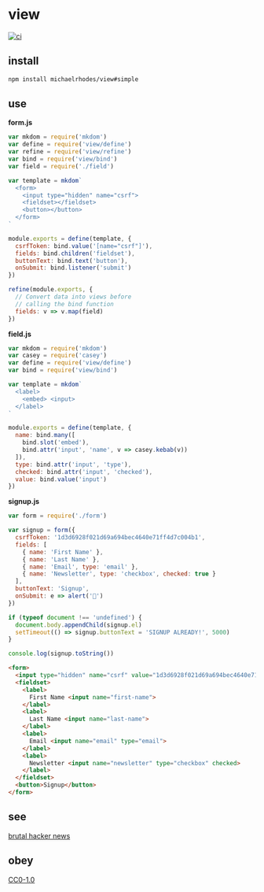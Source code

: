 # view

[![ci](https://api.travis-ci.com/michaelrhodes/view.svg?branch=simple)](https://travis-ci.com/michaelrhodes/view)

## install
```sh
npm install michaelrhodes/view#simple
```

## use
**form.js**
```js
var mkdom = require('mkdom')
var define = require('view/define')
var refine = require('view/refine')
var bind = require('view/bind')
var field = require('./field')

var template = mkdom`
  <form>
    <input type="hidden" name="csrf">
    <fieldset></fieldset>
    <button></button>
  </form>
`

module.exports = define(template, {
  csrfToken: bind.value('[name="csrf"]'),
  fields: bind.children('fieldset'),
  buttonText: bind.text('button'),
  onSubmit: bind.listener('submit')
})

refine(module.exports, {
  // Convert data into views before
  // calling the bind function
  fields: v => v.map(field)
})
```

**field.js**
```js
var mkdom = require('mkdom')
var casey = require('casey')
var define = require('view/define')
var bind = require('view/bind')

var template = mkdom`
  <label>
    <embed> <input>
  </label>
`

module.exports = define(template, {
  name: bind.many([
    bind.slot('embed'),
    bind.attr('input', 'name', v => casey.kebab(v))
  ]),
  type: bind.attr('input', 'type'),
  checked: bind.attr('input', 'checked'),
  value: bind.value('input')
})
```

**signup.js**
```js
var form = require('./form')

var signup = form({
  csrfToken: '1d3d6928f021d69a694bec4640e71ff4d7c004b1',
  fields: [
    { name: 'First Name' },
    { name: 'Last Name' },
    { name: 'Email', type: 'email' },
    { name: 'Newsletter', type: 'checkbox', checked: true }
  ],
  buttonText: 'Signup',
  onSubmit: e => alert('🎉')
})

if (typeof document !== 'undefined') {
  document.body.appendChild(signup.el)
  setTimeout(() => signup.buttonText = 'SIGNUP ALREADY!', 5000)
}

console.log(signup.toString())
```

```html
<form>
  <input type="hidden" name="csrf" value="1d3d6928f021d69a694bec4640e71ff4d7c004b1">
  <fieldset>
    <label>
      First Name <input name="first-name">
    </label>
    <label>
      Last Name <input name="last-name">
    </label>
    <label>
      Email <input name="email" type="email">
    </label>
    <label>
      Newsletter <input name="newsletter" type="checkbox" checked>
    </label>
  </fieldset>
  <button>Signup</button>
</form>
```

## see
[brutal hacker news](https://github.com/michaelrhodes/hn)

## obey
[CC0-1.0](https://creativecommons.org/publicdomain/zero/1.0/)
